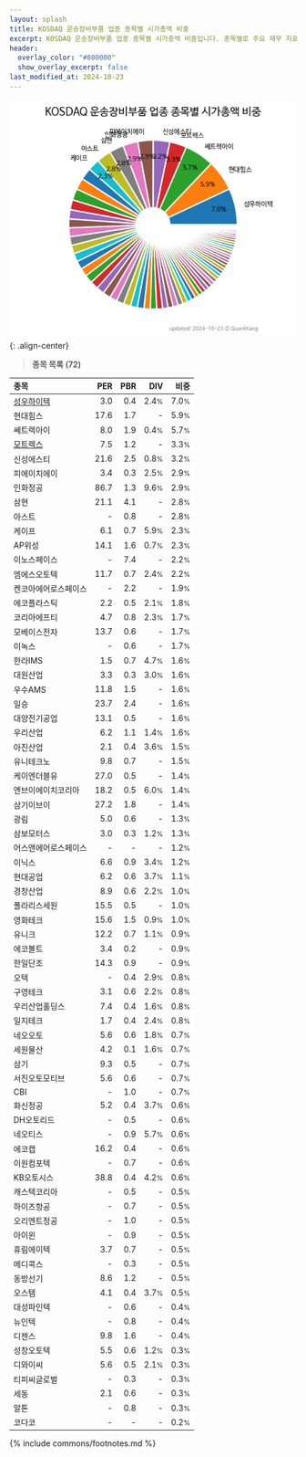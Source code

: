 ```yaml
---
layout: splash
title: KOSDAQ 운송장비부품 업종 종목별 시가총액 비중
excerpt: KOSDAQ 운송장비부품 업종 종목별 시가총액 비중입니다. 종목별로 주요 재무 지표를 함께 표시합니다.
header:
  overlay_color: "#800000"
  show_overlay_excerpt: false
last_modified_at: 2024-10-23
---
```



![KOSDAQ 운송장비부품 업종 종목별 시가총액 비중](/stats/sector/images/kosdaq_업종_운송장비부품_종목.png){: .align-center}


> **종목 목록 (72)**<a id="list"></a>

| **종목** | **PER** | **PBR** | **DIV** | **비중** |
| :------- | ------: | ------: | ------: | -------: |
| [성우하이텍](/015750/) | 3.0 | 0.4 | 2.4<small>%</small> | 7.0<small>%</small> |
| 현대힘스 | 17.6 | 1.7 | - | 5.9<small>%</small> |
| 쎄트렉아이 | 8.0 | 1.9 | 0.4<small>%</small> | 5.7<small>%</small> |
| [모트렉스](/118990/) | 7.5 | 1.2 | - | 3.3<small>%</small> |
| 신성에스티 | 21.6 | 2.5 | 0.8<small>%</small> | 3.2<small>%</small> |
| 피에이치에이 | 3.4 | 0.3 | 2.5<small>%</small> | 2.9<small>%</small> |
| 인화정공 | 86.7 | 1.3 | 9.6<small>%</small> | 2.9<small>%</small> |
| 삼현 | 21.1 | 4.1 | - | 2.8<small>%</small> |
| 아스트 | - | 0.8 | - | 2.8<small>%</small> |
| 케이프 | 6.1 | 0.7 | 5.9<small>%</small> | 2.3<small>%</small> |
| AP위성 | 14.1 | 1.6 | 0.7<small>%</small> | 2.3<small>%</small> |
| 이노스페이스 | - | 7.4 | - | 2.2<small>%</small> |
| 엠에스오토텍 | 11.7 | 0.7 | 2.4<small>%</small> | 2.2<small>%</small> |
| 켄코아에어로스페이스 | - | 2.2 | - | 1.9<small>%</small> |
| 에코플라스틱 | 2.2 | 0.5 | 2.1<small>%</small> | 1.8<small>%</small> |
| 코리아에프티 | 4.7 | 0.8 | 2.3<small>%</small> | 1.7<small>%</small> |
| 모베이스전자 | 13.7 | 0.6 | - | 1.7<small>%</small> |
| 이녹스 | - | 0.6 | - | 1.7<small>%</small> |
| 한라IMS | 1.5 | 0.7 | 4.7<small>%</small> | 1.6<small>%</small> |
| 대원산업 | 3.3 | 0.3 | 3.0<small>%</small> | 1.6<small>%</small> |
| 우수AMS | 11.8 | 1.5 | - | 1.6<small>%</small> |
| 일승 | 23.7 | 2.4 | - | 1.6<small>%</small> |
| 대양전기공업 | 13.1 | 0.5 | - | 1.6<small>%</small> |
| 우리산업 | 6.2 | 1.1 | 1.4<small>%</small> | 1.6<small>%</small> |
| 아진산업 | 2.1 | 0.4 | 3.6<small>%</small> | 1.5<small>%</small> |
| 유니테크노 | 9.8 | 0.7 | - | 1.5<small>%</small> |
| 케이엔더블유 | 27.0 | 0.5 | - | 1.4<small>%</small> |
| 엔브이에이치코리아 | 18.2 | 0.5 | 6.0<small>%</small> | 1.4<small>%</small> |
| 삼기이브이 | 27.2 | 1.8 | - | 1.4<small>%</small> |
| 광림 | 5.0 | 0.6 | - | 1.3<small>%</small> |
| 삼보모터스 | 3.0 | 0.3 | 1.2<small>%</small> | 1.3<small>%</small> |
| 어스앤에어로스페이스 | - | - | - | 1.2<small>%</small> |
| 이닉스 | 6.6 | 0.9 | 3.4<small>%</small> | 1.2<small>%</small> |
| 현대공업 | 6.2 | 0.6 | 3.7<small>%</small> | 1.1<small>%</small> |
| 경창산업 | 8.9 | 0.6 | 2.2<small>%</small> | 1.0<small>%</small> |
| 폴라리스세원 | 15.5 | 0.5 | - | 1.0<small>%</small> |
| 영화테크 | 15.6 | 1.5 | 0.9<small>%</small> | 1.0<small>%</small> |
| 유니크 | 12.2 | 0.7 | 1.1<small>%</small> | 0.9<small>%</small> |
| 에코볼트 | 3.4 | 0.2 | - | 0.9<small>%</small> |
| 한일단조 | 14.3 | 0.9 | - | 0.9<small>%</small> |
| 오텍 | - | 0.4 | 2.9<small>%</small> | 0.8<small>%</small> |
| 구영테크 | 3.1 | 0.6 | 2.2<small>%</small> | 0.8<small>%</small> |
| 우리산업홀딩스 | 7.4 | 0.4 | 1.6<small>%</small> | 0.8<small>%</small> |
| 일지테크 | 1.7 | 0.4 | 2.4<small>%</small> | 0.8<small>%</small> |
| 네오오토 | 5.6 | 0.6 | 1.8<small>%</small> | 0.7<small>%</small> |
| 세원물산 | 4.2 | 0.1 | 1.6<small>%</small> | 0.7<small>%</small> |
| 삼기 | 9.3 | 0.5 | - | 0.7<small>%</small> |
| 서진오토모티브 | 5.6 | 0.6 | - | 0.7<small>%</small> |
| CBI | - | 1.0 | - | 0.7<small>%</small> |
| 화신정공 | 5.2 | 0.4 | 3.7<small>%</small> | 0.6<small>%</small> |
| DH오토리드 | - | 0.5 | - | 0.6<small>%</small> |
| 네오티스 | - | 0.9 | 5.7<small>%</small> | 0.6<small>%</small> |
| 에코캡 | 16.2 | 0.4 | - | 0.6<small>%</small> |
| 이원컴포텍 | - | 0.7 | - | 0.6<small>%</small> |
| KB오토시스 | 38.8 | 0.4 | 4.2<small>%</small> | 0.6<small>%</small> |
| 캐스텍코리아 | - | 0.5 | - | 0.5<small>%</small> |
| 하이즈항공 | - | 0.7 | - | 0.5<small>%</small> |
| 오리엔트정공 | - | 1.0 | - | 0.5<small>%</small> |
| 아이윈 | - | 0.9 | - | 0.5<small>%</small> |
| 휴림에이텍 | 3.7 | 0.7 | - | 0.5<small>%</small> |
| 메디콕스 | - | 0.3 | - | 0.5<small>%</small> |
| 동방선기 | 8.6 | 1.2 | - | 0.5<small>%</small> |
| 오스템 | 4.1 | 0.4 | 3.7<small>%</small> | 0.5<small>%</small> |
| 대성파인텍 | - | 0.6 | - | 0.4<small>%</small> |
| 뉴인텍 | - | 0.8 | - | 0.4<small>%</small> |
| 디젠스 | 9.8 | 1.6 | - | 0.4<small>%</small> |
| 성창오토텍 | 5.5 | 0.6 | 1.2<small>%</small> | 0.3<small>%</small> |
| 디와이씨 | 5.6 | 0.5 | 2.1<small>%</small> | 0.3<small>%</small> |
| 티피씨글로벌 | - | 0.3 | - | 0.3<small>%</small> |
| 세동 | 2.1 | 0.6 | - | 0.3<small>%</small> |
| 알톤 | - | 0.8 | - | 0.3<small>%</small> |
| 코다코 | - | - | - | 0.2<small>%</small> |

{% include commons/footnotes.md %}